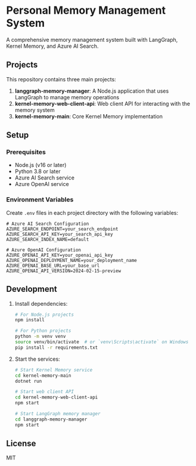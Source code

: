 # Personal Memory Management System

A comprehensive memory management system built with LangGraph, Kernel Memory, and Azure AI Search.

## Projects

This repository contains three main projects:

1. **langgraph-memory-manager**: A Node.js application that uses LangGraph to manage memory operations
2. **kernel-memory-web-client-api**: Web client API for interacting with the memory system
3. **kernel-memory-main**: Core Kernel Memory implementation

## Setup

### Prerequisites

- Node.js (v16 or later)
- Python 3.8 or later
- Azure AI Search service
- Azure OpenAI service

### Environment Variables

Create `.env` files in each project directory with the following variables:

```env
# Azure AI Search Configuration
AZURE_SEARCH_ENDPOINT=your_search_endpoint
AZURE_SEARCH_API_KEY=your_search_api_key
AZURE_SEARCH_INDEX_NAME=default

# Azure OpenAI Configuration
AZURE_OPENAI_API_KEY=your_openai_api_key
AZURE_OPENAI_DEPLOYMENT_NAME=your_deployment_name
AZURE_OPENAI_BASE_URL=your_base_url
AZURE_OPENAI_API_VERSION=2024-02-15-preview
```

## Development

1. Install dependencies:
   ```bash
   # For Node.js projects
   npm install

   # For Python projects
   python -m venv venv
   source venv/bin/activate  # or `venv\Scripts\activate` on Windows
   pip install -r requirements.txt
   ```

2. Start the services:
   ```bash
   # Start Kernel Memory service
   cd kernel-memory-main
   dotnet run

   # Start web client API
   cd kernel-memory-web-client-api
   npm start

   # Start LangGraph memory manager
   cd langgraph-memory-manager
   npm start
   ```

## License

MIT 